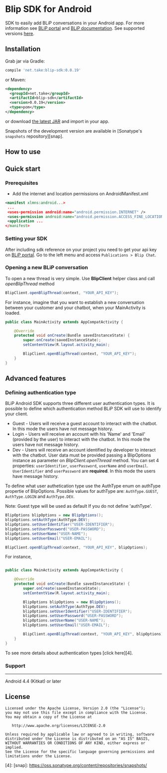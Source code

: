 
Blip SDK for Android
======

SDK to easily add BLiP conversations in your Android app. For more information see [BLiP portal][1] and [BLiP documentation][2]. See supported versions [here](#support).

Installation
--------

Grab jar via Gradle:
```groovy
compile 'net.take:blip-sdk:0.0.19'
```

or Maven:
```xml
<dependency>
  <groupId>net.take</groupId>
  <artifactId>blip-sdk</artifactId>
  <version>0.0.19</version>
  <type>pom</type>
</dependency>
```

or download [the latest JAR][3] and import in your app.

Snapshots of the development version are available in [Sonatype's `snapshots` repository][snap].

How to use
-------------------------

## Quick start

### Prerequisites

* Add the internet and location permissions on AndroidManifest.xml

```xml
<manifest xlmns:android...>
 ...
 <uses-permission android:name="android.permission.INTERNET" />
 <uses-permission android:name="android.permission.ACCESS_FINE_LOCATION" />
 <application ...
</manifest>
```

### Setting your SDK

After including sdk reference on your project you need to get your api key on [BLiP portal][3]. Go to the left menu and access `Publications > Blip Chat`.

### Opening a new BLiP conversation

To open a new thread is very simple. Use **BlipClient** helper class and call *openBlipThread* method

```java
BlipClient.openBlipThread(context, "YOUR_API_KEY");
```

For instance, imagine that you want to establish a new conversation between your customer and your chatbot, when your MainActivity is loaded.

```java
public class MainActivity extends AppCompatActivity {

    @Override
    protected void onCreate(Bundle savedInstanceState) {
        super.onCreate(savedInstanceState);
        setContentView(R.layout.activity_main);

        BlipClient.openBlipThread(context, "YOUR_API_KEY");
    }
}
```

## Advanced features

### Defining authentication type

BLiP Android SDK supports three different user authentication types. It is possible to define which authentication method BLiP SDK will use to identify your client.

* Guest - Users will receive a guest account to interact with the chatbot. In this mode the users have not message history.
* Login - Users will receive an account with his 'Name' and 'Email' (provided by the user) to interact with the chatbot. In this mode the users have not message history.
* Dev - Users will receive an account identified by developer to interact with the chatbot. User data must be provided passing a BlipOptions instance as parameter on *BlipClient.openThread* method. You can set 4 properties: `userIdentifier`, `userPassword`, `userName` and `userEmail`. `UserIdentifier` and `userPassword` are **required**. In this mode the users have message history.

To define what user authetication type use the AuthType enum on authType propertie of BlipOptions. Possible values for authType are: `AuthType.GUEST`, `AuthType.LOGIN` and `AuthType.DEV`.

Note: Guest type will be used as default If you do not define 'authType'.

```java
BlipOptions blipOptions = new BlipOptions();
blipOptions.setAuthType(AuthType.DEV);
blipOptions.setUserIdentifier("USER-IDENTIFIER");
blipOptions.setUserPassword("USER-PASSWORD");
blipOptions.setUserName("USER-NAME");
blipOptions.setUserEmail("USER-EMAIL");

BlipClient.openBlipThread(context, "YOUR_API_KEY", blipOptions);
```

For instance,

```java

public class MainActivity extends AppCompatActivity {

    @Override
    protected void onCreate(Bundle savedInstanceState) {
        super.onCreate(savedInstanceState);
        setContentView(R.layout.activity_main);

        BlipOptions blipOptions = new BlipOptions();
        blipOptions.setAuthType(AuthType.DEV);
        blipOptions.setUserIdentifier("USER-IDENTIFIER");
        blipOptions.setUserPassword("USER-PASSWORD");
        blipOptions.setUserName("USER-NAME");
        blipOptions.setUserEmail("USER-EMAIL");

        BlipClient.openBlipThread(context, "YOUR_API_KEY", blipOptions);
    }
}
```
To see more details about authentication types [click here][4].

### Support
-------

  Android 4.4 (Kitkat) or later

License
-------

    Licensed under the Apache License, Version 2.0 (the "License");
    you may not use this file except in compliance with the License.
    You may obtain a copy of the License at

       http://www.apache.org/licenses/LICENSE-2.0

    Unless required by applicable law or agreed to in writing, software
    distributed under the License is distributed on an "AS IS" BASIS,
    WITHOUT WARRANTIES OR CONDITIONS OF ANY KIND, either express or implied.
    See the License for the specific language governing permissions and
    limitations under the License.


 [1]: https://blip.ai
 [2]: https://portal.blip.ai/#/docs/home
 [3]: http://search.maven.org/#search%7Cga%7C1%7Cg%3A%22net.take%22
 [4]: 
 [snap]: https://oss.sonatype.org/content/repositories/snapshots/
 
